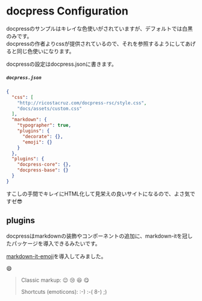 # docpress Configuration

docpressのサンプルはキレイな色使いがされていますが、デフォルトでは白黒のみです。  
docpressの作者よりcssが提供されているので、それを参照するようにしてあげると同じ色使いになります。

docpressの設定はdocpress.jsonに書きます。

##### `docpress.json`
<!-- {.file-heading} -->

```json
{
  "css": [
    "http://ricostacruz.com/docpress-rsc/style.css",
    "docs/assets/custom.css"
  ],
  "markdown": {
    "typographer": true,
    "plugins": {
      "decorate": {},
      "emoji": {}
    }
  },
  "plugins": {
    "docpress-core": {},
    "docpress-base": {}
  }
}
```

すこしの手間でキレイにHTML化して見栄えの良いサイトになるので、よさ気ですゼ:sunglasses:

## plugins
docpressはmarkdownの装飾やコンポーネントの追加に、markdown-itを冠したパッケージを導入できるみたいです。

[markdown-it-emoji](https://github.com/markdown-it/markdown-it-emoji)を導入してみました。

:smile:

> Classic markup: :wink:  :cry:  :laughing:  :yum:
>
> Shortcuts (emoticons): :-) :-( 8-) ;)
